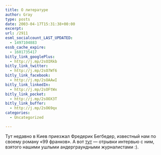 ```yaml
---
title: О литературе
author: Gray
type: posts
date: 2003-04-17T15:31:38+00:00
excerpt:
url: /2911
esml_socialcount_LAST_UPDATED:
  - 1497104883
essb_cache_expire:
  - 1601735417
bitly_link_googlePlus:
  - http://j.mp/2sOIRkb
bitly_link_twitter:
  - http://j.mp/2sO7Wf6
bitly_link_facebook:
  - http://j.mp/2sOAAwI
bitly_link_linkedIn:
  - http://j.mp/2sOFtWx
bitly_link_pocket:
  - http://j.mp/2sOOX3T
bitly_link_buffer:
  - http://j.mp/2sO69qx
categories:
  - Uncategorized

---
```








Тут недавно в Киев приезжал Фредерик Бегбедер, известный нам по своему роману &#171;99 франков&#187;. А вот <a href="http://aleks.com.ua/archives/000047.html" target="_blank">тут</a> &#8212; отрывки интервью с ним, взятого нашими ушлыми андерграундными журналистами :).